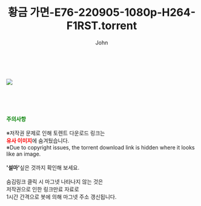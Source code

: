 ﻿---
layout: post
title:  "황금 가면-E76-220905-1080p-H264-F1RST.torrent"
author: John
categories: [ 드라마 ]
tags: [  ]
image: https://torrentrj52.com/uploadfile/full/fb8c905df029636679f19caba549f9c61c0fa65d.jpg 
description: "황금 가면-E76-220905-1080p-H264-F1RST torrent 정보 공유"
toc: true
toc_sticky: true
---

<br>
<p><img src="https://torrentrj52.com/uploadfile/full/fb8c905df029636679f19caba549f9c61c0fa65d.jpg"/></p>
    
<br><br><br>
<p data-ke-size="size16"><b><span style="color: green;">주의사항</span></b><br /><br />※저작권 문제로 인해 토렌트 다운로드 링크는<br /><b><span style="color: red;">유사 이미지</span></b>에 숨겨뒀습니다.<br />※Due to copyright issues, the torrent download link is hidden where it looks like an image.<br /><br /><b>'설마'</b>싶은 것까지 확인해 보세요.<br /><br />숨김링크 클릭 시 마그넷 나타나지 않는 것은<br />저작권으로 인한 링크만료 자료로<br />1시간 간격으로 봇에 의해 마그넷 주소 갱신됩니다.</p>
